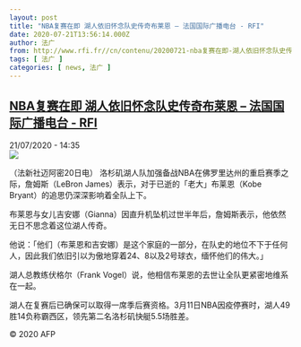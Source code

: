 ```yaml
---
layout: post
title: "NBA复赛在即 湖人依旧怀念队史传奇布莱恩 – 法国国际广播电台 - RFI"
date: 2020-07-21T13:56:14.000Z
author: 法广
from: http://www.rfi.fr//cn/contenu/20200721-nba复赛在即-湖人依旧怀念队史传奇布莱恩
tags: [ 法广 ]
categories: [ news, 法广 ]
---
```

<!--1595339774000-->
[NBA复赛在即 湖人依旧怀念队史传奇布莱恩 – 法国国际广播电台 - RFI](http://www.rfi.fr//cn/contenu/20200721-nba%E5%A4%8D%E8%B5%9B%E5%9C%A8%E5%8D%B3-%E6%B9%96%E4%BA%BA%E4%BE%9D%E6%97%A7%E6%80%80%E5%BF%B5%E9%98%9F%E5%8F%B2%E4%BC%A0%E5%A5%87%E5%B8%83%E8%8E%B1%E6%81%A9)
------

<div>
<div>21/07/2020 - 14:35</div><img src="https://s.rfi.fr/media/display/b5fd41aa-cb53-11ea-9005-005056bff430/w:310/p:16x9/spo0003b.200721203502.jpg"><div class="t-content__body u-clearfix"><div class="m-interstitial"></div><p>（法新社迈阿密20日电）    洛杉矶湖人队加强备战NBA在佛罗里达州的重启赛季之际，詹姆斯（LeBron James）表示，对于已逝的「老大」布莱恩（Kobe Bryant）的追思仍深深影响着全队上下。</p><p>    布莱恩与女儿吉安娜（Gianna）因直升机坠机过世半年后，詹姆斯表示，他依然无日不思念着这位湖人传奇。</p><p>    他说：「他们（布莱恩和吉安娜）是这个家庭的一部分，在队史的地位不下于任何人，因此我们依旧引以为傲地穿着24、8以及2号球衣，缅怀他们的伟大。」</p><p>    湖人总教练伏格尔（Frank Vogel）说，他相信布莱恩的去世让全队更紧密地维系在一起。</p><p>    湖人在复赛后已确保可以取得一席季后赛资格。3月11日NBA因疫停赛时，湖人49胜14负称霸西区，领先第二名洛杉矶快艇5.5场胜差。</p><p class="t-copyright">© 2020 AFP</p>        </div>
</div>
